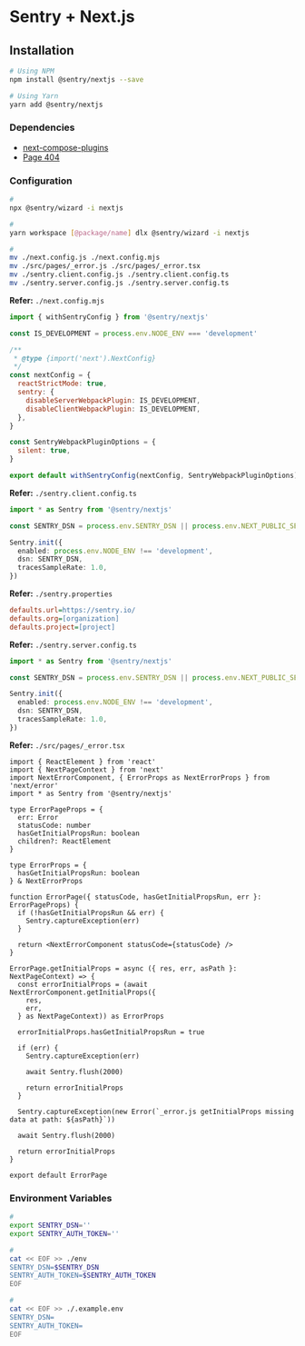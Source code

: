 # Sentry + Next.js

<!--
enabled: process.env.NODE_ENV !== 'development',
-->

## Installation

```sh
# Using NPM
npm install @sentry/nextjs --save

# Using Yarn
yarn add @sentry/nextjs
```

### Dependencies

- [next-compose-plugins](/next.js/ext)
- [Page 404](/next.js/extend/page-404.md)

### Configuration

```sh
#
npx @sentry/wizard -i nextjs

#
yarn workspace [@package/name] dlx @sentry/wizard -i nextjs
```

```sh
#
mv ./next.config.js ./next.config.mjs
mv ./src/pages/_error.js ./src/pages/_error.tsx
mv ./sentry.client.config.js ./sentry.client.config.ts
mv ./sentry.server.config.js ./sentry.server.config.ts
```

**Refer:** `./next.config.mjs`

```mjs
import { withSentryConfig } from '@sentry/nextjs'

const IS_DEVELOPMENT = process.env.NODE_ENV === 'development'

/**
 * @type {import('next').NextConfig}
 */
const nextConfig = {
  reactStrictMode: true,
  sentry: {
    disableServerWebpackPlugin: IS_DEVELOPMENT,
    disableClientWebpackPlugin: IS_DEVELOPMENT,
  },
}

const SentryWebpackPluginOptions = {
  silent: true,
}

export default withSentryConfig(nextConfig, SentryWebpackPluginOptions)
```

**Refer:** `./sentry.client.config.ts`

```ts
import * as Sentry from '@sentry/nextjs'

const SENTRY_DSN = process.env.SENTRY_DSN || process.env.NEXT_PUBLIC_SENTRY_DSN

Sentry.init({
  enabled: process.env.NODE_ENV !== 'development',
  dsn: SENTRY_DSN,
  tracesSampleRate: 1.0,
})
```

**Refer:** `./sentry.properties`

```ini
defaults.url=https://sentry.io/
defaults.org=[organization]
defaults.project=[project]
```

**Refer:** `./sentry.server.config.ts`

```ts
import * as Sentry from '@sentry/nextjs'

const SENTRY_DSN = process.env.SENTRY_DSN || process.env.NEXT_PUBLIC_SENTRY_DSN

Sentry.init({
  enabled: process.env.NODE_ENV !== 'development',
  dsn: SENTRY_DSN,
  tracesSampleRate: 1.0,
})
```

**Refer:** `./src/pages/_error.tsx`

```tsx
import { ReactElement } from 'react'
import { NextPageContext } from 'next'
import NextErrorComponent, { ErrorProps as NextErrorProps } from 'next/error'
import * as Sentry from '@sentry/nextjs'

type ErrorPageProps = {
  err: Error
  statusCode: number
  hasGetInitialPropsRun: boolean
  children?: ReactElement
}

type ErrorProps = {
  hasGetInitialPropsRun: boolean
} & NextErrorProps

function ErrorPage({ statusCode, hasGetInitialPropsRun, err }: ErrorPageProps) {
  if (!hasGetInitialPropsRun && err) {
    Sentry.captureException(err)
  }

  return <NextErrorComponent statusCode={statusCode} />
}

ErrorPage.getInitialProps = async ({ res, err, asPath }: NextPageContext) => {
  const errorInitialProps = (await NextErrorComponent.getInitialProps({
    res,
    err,
  } as NextPageContext)) as ErrorProps

  errorInitialProps.hasGetInitialPropsRun = true

  if (err) {
    Sentry.captureException(err)

    await Sentry.flush(2000)

    return errorInitialProps
  }

  Sentry.captureException(new Error(`_error.js getInitialProps missing data at path: ${asPath}`))

  await Sentry.flush(2000)

  return errorInitialProps
}

export default ErrorPage
```

### Environment Variables

```sh
#
export SENTRY_DSN=''
export SENTRY_AUTH_TOKEN=''

#
cat << EOF >> ./env
SENTRY_DSN=$SENTRY_DSN
SENTRY_AUTH_TOKEN=$SENTRY_AUTH_TOKEN
EOF

#
cat << EOF >> ./.example.env
SENTRY_DSN=
SENTRY_AUTH_TOKEN=
EOF
```
